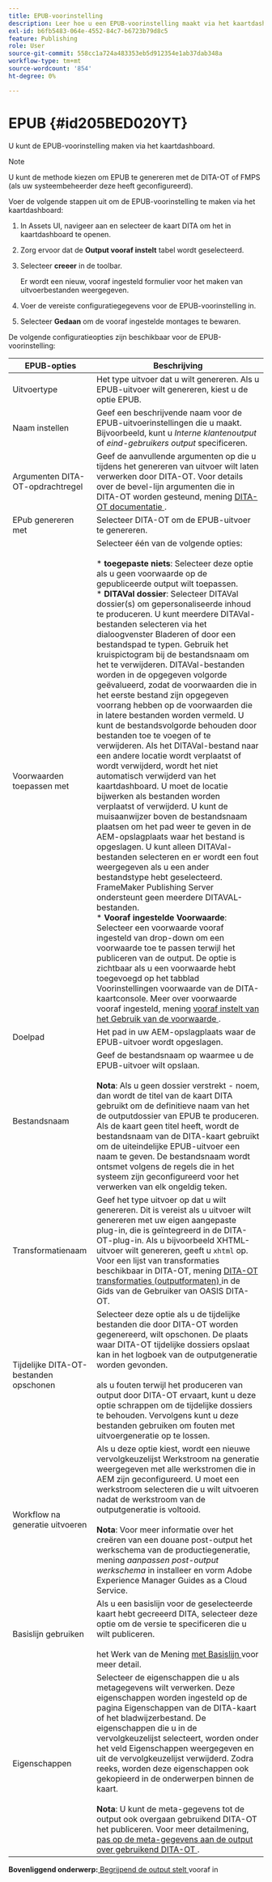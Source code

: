 ```yaml
---
title: EPUB-voorinstelling
description: Leer hoe u een EPUB-voorinstelling maakt via het kaartdashboard. EPub-uitvoervoorinstelling configureren in Experience Manager Guides.
exl-id: b6fb5483-064e-4552-84c7-b6723b79d8c5
feature: Publishing
role: User
source-git-commit: 558cc1a724a483353eb5d912354e1ab37dab348a
workflow-type: tm+mt
source-wordcount: '854'
ht-degree: 0%

---
```


# EPUB {#id205BED020YT}

U kunt de EPUB-voorinstelling maken via het kaartdashboard.

>[!NOTE]
>
> U kunt de methode kiezen om EPUB te genereren met de DITA-OT of FMPS \(als uw systeembeheerder deze heeft geconfigureerd).

Voer de volgende stappen uit om de EPUB-voorinstelling te maken via het kaartdashboard:

1. In Assets UI, navigeer aan en selecteer de kaart DITA om het in kaartdashboard te openen.
1. Zorg ervoor dat de **Output vooraf instelt** tabel wordt geselecteerd.
1. Selecteer **creeer** in de toolbar.

   Er wordt een nieuw, vooraf ingesteld formulier voor het maken van uitvoerbestanden weergegeven.

1. Voer de vereiste configuratiegegevens voor de EPUB-voorinstelling in.
1. Selecteer **Gedaan** om de vooraf ingestelde montages te bewaren.

De volgende configuratieopties zijn beschikbaar voor de EPUB-voorinstelling:

| EPUB-opties | Beschrijving |
| --- | --- |
| Uitvoertype | Het type uitvoer dat u wilt genereren. Als u EPUB-uitvoer wilt genereren, kiest u de optie EPUB. |
| Naam instellen | Geef een beschrijvende naam voor de EPUB-uitvoerinstellingen die u maakt. Bijvoorbeeld, kunt u _Interne klantenoutput_ of _eind-gebruikers output_ specificeren. |
| Argumenten DITA-OT-opdrachtregel | Geef de aanvullende argumenten op die u tijdens het genereren van uitvoer wilt laten verwerken door DITA-OT. Voor details over de bevel-lijn argumenten die in DITA-OT worden gesteund, mening [ DITA-OT documentatie ](https://www.dita-ot.org/). |
| EPub genereren met | Selecteer DITA-OT om de EPUB-uitvoer te genereren. |
| Voorwaarden toepassen met | Selecteer één van de volgende opties:<br><br>* **toegepaste niets**: Selecteer deze optie als u geen voorwaarde op de gepubliceerde output wilt toepassen.<br>* **DITAVal dossier**: Selecteer DITAVal dossier(s) om gepersonaliseerde inhoud te produceren. U kunt meerdere DITAVal-bestanden selecteren via het dialoogvenster Bladeren of door een bestandspad te typen. Gebruik het kruispictogram bij de bestandsnaam om het te verwijderen. DITAVal-bestanden worden in de opgegeven volgorde geëvalueerd, zodat de voorwaarden die in het eerste bestand zijn opgegeven voorrang hebben op de voorwaarden die in latere bestanden worden vermeld. U kunt de bestandsvolgorde behouden door bestanden toe te voegen of te verwijderen. Als het DITAVal-bestand naar een andere locatie wordt verplaatst of wordt verwijderd, wordt het niet automatisch verwijderd van het kaartdashboard. U moet de locatie bijwerken als bestanden worden verplaatst of verwijderd. U kunt de muisaanwijzer boven de bestandsnaam plaatsen om het pad weer te geven in de AEM-opslagplaats waar het bestand is opgeslagen. U kunt alleen DITAVal-bestanden selecteren en er wordt een fout weergegeven als u een ander bestandstype hebt geselecteerd. FrameMaker Publishing Server ondersteunt geen meerdere DITAVAL-bestanden.<br>* **Vooraf ingestelde Voorwaarde**: Selecteer een voorwaarde vooraf ingesteld van drop-down om een voorwaarde toe te passen terwijl het publiceren van de output. De optie is zichtbaar als u een voorwaarde hebt toegevoegd op het tabblad Voorinstellingen voorwaarde van de DITA-kaartconsole. Meer over voorwaarde vooraf ingesteld, mening [ vooraf instelt van het Gebruik van de voorwaarde ](generate-output-use-condition-presets.md#id1825FL004PN). |
| Doelpad | Het pad in uw AEM-opslagplaats waar de EPUB-uitvoer wordt opgeslagen. |
| Bestandsnaam | Geef de bestandsnaam op waarmee u de EPUB-uitvoer wilt opslaan.<br><br>**Nota**: Als u geen dossier verstrekt - noem, dan wordt de titel van de kaart DITA gebruikt om de definitieve naam van het de outputdossier van EPUB te produceren. Als de kaart geen titel heeft, wordt de bestandsnaam van de DITA-kaart gebruikt om de uiteindelijke EPUB-uitvoer een naam te geven. De bestandsnaam wordt ontsmet volgens de regels die in het systeem zijn geconfigureerd voor het verwerken van elk ongeldig teken. |
| Transformatienaam | Geef het type uitvoer op dat u wilt genereren. Dit is vereist als u uitvoer wilt genereren met uw eigen aangepaste plug-in, die is geïntegreerd in de DITA-OT-plug-in. Als u bijvoorbeeld XHTML-uitvoer wilt genereren, geeft u `xhtml` op. Voor een lijst van transformaties beschikbaar in DITA-OT, mening [ DITA-OT transformaties (outputformaten) ](http://www.dita-ot.org/2.3/user-guide/AvailableTransforms.md) in de Gids van de Gebruiker van OASIS DITA-OT. |
| Tijdelijke DITA-OT-bestanden opschonen | Selecteer deze optie als u de tijdelijke bestanden die door DITA-OT worden gegenereerd, wilt opschonen. De plaats waar DITA-OT tijdelijke dossiers opslaat kan in het logboek van de outputgeneratie worden gevonden.<br><br> als u fouten terwijl het produceren van output door DITA-OT ervaart, kunt u deze optie schrappen om de tijdelijke dossiers te behouden. Vervolgens kunt u deze bestanden gebruiken om fouten met uitvoergeneratie op te lossen. |
| Workflow na generatie uitvoeren | Als u deze optie kiest, wordt een nieuwe vervolgkeuzelijst Werkstroom na generatie weergegeven met alle werkstromen die in AEM zijn geconfigureerd. U moet een werkstroom selecteren die u wilt uitvoeren nadat de werkstroom van de outputgeneratie is voltooid.<br><br>**Nota**: Voor meer informatie over het creëren van een douane post-output het werkschema van de productiegeneratie, mening _aanpassen post-output werkschema_ in installeer en vorm Adobe Experience Manager Guides as a Cloud Service. |
| Basislijn gebruiken | Als u een basislijn voor de geselecteerde kaart hebt gecreeerd DITA, selecteer deze optie om de versie te specificeren die u wilt publiceren.<br><br> het Werk van de Mening [ met Basislijn ](generate-output-use-baseline-for-publishing.md#id1825FI0J0PF) voor meer detail. |
| Eigenschappen | Selecteer de eigenschappen die u als metagegevens wilt verwerken. Deze eigenschappen worden ingesteld op de pagina Eigenschappen van de DITA-kaart of het bladwijzerbestand. De eigenschappen die u in de vervolgkeuzelijst selecteert, worden onder het veld Eigenschappen weergegeven en uit de vervolgkeuzelijst verwijderd. Zodra reeks, worden deze eigenschappen ook gekopieerd in de onderwerpen binnen de kaart.<br><br>**Nota**: U kunt de meta-gegevens tot de output ook overgaan gebruikend DITA-OT het publiceren. Voor meer detailmening, [ pas op de meta-gegevens aan de output over gebruikend DITA-OT ](pass-metadata-dita-ot.md#id21BJ00QD0XA). |

**Bovenliggend onderwerp:**&#x200B;[ Begrijpend de output stelt ](generate-output-understand-presets.md) vooraf in
